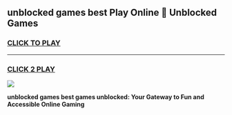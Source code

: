 
## unblocked games best Play Online 👋 Unblocked Games
<h3>
<a href="https://premium.freeplayer.one?title=unblocked_games_best&ref=19F">CLICK TO PLAY</a></h3>
<hr>

<h3>
<a href="https://premium.freeplayer.one?title=unblocked_games_best&ref=19F">CLICK 2 PLAY</a>
  
</h3>

<a href="https://premium.freeplayer.one?title=unblocked_games_best&ref=19F"><img src="https://clearcache.store/games.png"></a>


**unblocked games best games unblocked: Your Gateway to Fun and Accessible Online Gaming**
